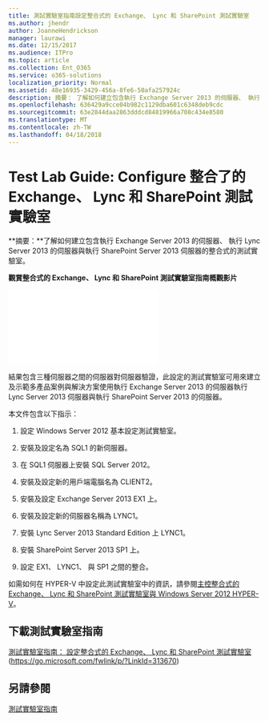 ```yaml
---
title: 測試實驗室指南設定整合式的 Exchange、 Lync 和 SharePoint 測試實驗室
ms.author: jhendr
author: JoanneHendrickson
manager: laurawi
ms.date: 12/15/2017
ms.audience: ITPro
ms.topic: article
ms.collection: Ent_O365
ms.service: o365-solutions
localization_priority: Normal
ms.assetid: 48e16935-3429-456a-8fe6-50afa257924c
description: 摘要： 了解如何建立包含執行 Exchange Server 2013 的伺服器、 執行 Lync Server 2013 的伺服器與執行 SharePoint Server 2013 伺服器的整合式的測試實驗室。
ms.openlocfilehash: 636429a9cce04b982c1129dba601c6348deb9cdc
ms.sourcegitcommit: 63e2844daa2863dddcd84819966a708c434e8580
ms.translationtype: MT
ms.contentlocale: zh-TW
ms.lasthandoff: 04/18/2018
---
```

# <a name="test-lab-guide-configure-an-integrated-exchange-lync-and-sharepoint-test-lab"></a>Test Lab Guide: Configure 整合了的 Exchange、 Lync 和 SharePoint 測試實驗室

 **摘要：**了解如何建立包含執行 Exchange Server 2013 的伺服器、 執行 Lync Server 2013 的伺服器與執行 SharePoint Server 2013 伺服器的整合式的測試實驗室。
 
**觀賞整合式的 Exchange、 Lync 和 SharePoint 測試實驗室指南概觀影片**

<iframe src="//videoplayercdn.osi.office.net/hub/?csid=ux-cms-en-us-msoffice&uuid=8d1f00cc-b8b1-4394-9367-0cc9765e380a&AutoPlayVideo=false" frameborder= "0" marginwidth= "0" marginheight= "0" scrolling= "no" allowfullscreen= "" ></iframe>

 
結果包含三種伺服器之間的伺服器對伺服器驗證，此設定的測試實驗室可用來建立及示範多產品案例與解決方案使用執行 Exchange Server 2013 的伺服器執行 Lync Server 2013 伺服器與執行 SharePoint Server 2013 的伺服器。
  
本文件包含以下指示：
  
1. 設定 Windows Server 2012 基本設定測試實驗室。
    
2. 安裝及設定名為 SQL1 的新伺服器。
    
3. 在 SQL1 伺服器上安裝 SQL Server 2012。
    
4. 安裝及設定新的用戶端電腦名為 CLIENT2。
    
5. 安裝及設定 Exchange Server 2013 EX1 上。
    
6. 安裝及設定新的伺服器名稱為 LYNC1。
    
7. 安裝 Lync Server 2013 Standard Edition 上 LYNC1。
    
8. 安裝 SharePoint Server 2013 SP1 上。
    
9. 設定 EX1、 LYNC1、 與 SP1 之間的整合。
    
如需如何在 HYPER-V 中設定此測試實驗室中的資訊，請參閱[主控整合式的 Exchange、 Lync 和 SharePoint 測試實驗室與 Windows Server 2012 HYPER-V](https://social.technet.microsoft.com/wiki/contents/articles/18483.hosting-the-integrated-exchange-lync-and-sharepoint-test-lab-with-windows-server-2012-hyper-v.aspx)。
  
## <a name="download-the-test-lab-guide"></a>下載測試實驗室指南

[測試實驗室指南： 設定整合式的 Exchange、 Lync 和 SharePoint 測試實驗室](https://go.microsoft.com/fwlink/p/?LinkId=313670)(https://go.microsoft.com/fwlink/p/?LinkId=313670)
  
## <a name="see-also"></a>另請參閱

[測試實驗室指南](https://go.microsoft.com/fwlink/p/?LinkId=202817)




